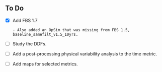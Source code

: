 To Do
-----

- [x] Add FBS 1.7
      
      - Also added an OpSim that was missing from FBS 1.5, baseline_samefilt_v1.5_10yrs.

- [ ] Study the DDFs.

- [ ] Add a post-processing physical variability analysis to the time metric.

- [ ] Add maps for selected metrics.

